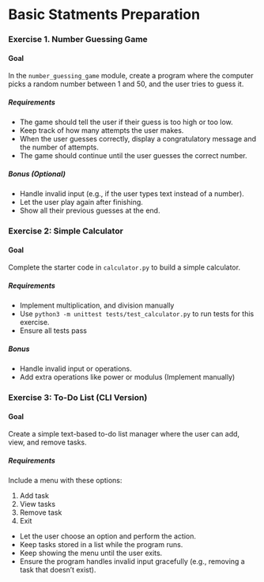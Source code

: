# Basic Statments Preparation

### Exercise 1. Number Guessing Game
#### Goal
In the `number_guessing_game` module, create a program where the computer picks a random number between 1 and 50, and the user tries to guess it.

##### Requirements

- The game should tell the user if their guess is too high or too low.
- Keep track of how many attempts the user makes.
- When the user guesses correctly, display a congratulatory message and the number of attempts.
- The game should continue until the user guesses the correct number.

##### Bonus (Optional)

- Handle invalid input (e.g., if the user types text instead of a number).
- Let the user play again after finishing.
- Show all their previous guesses at the end.

### Exercise 2: Simple Calculator
#### Goal

Complete the starter code in `calculator.py` to build a simple calculator.

##### Requirements
- Implement multiplication, and division manually
- Use `python3 -m unittest tests/test_calculator.py` to run tests for this exercise.
- Ensure all tests pass

##### Bonus

- Handle invalid input or operations.
- Add extra operations like power or modulus (Implement manually)

### Exercise 3: To-Do List (CLI Version)
#### Goal

Create a simple text-based to-do list manager where the user can add, view, and remove tasks.

##### Requirements

Include a menu with these options:

1. Add task
2. View tasks
3. Remove task
4. Exit


- Let the user choose an option and perform the action.
- Keep tasks stored in a list while the program runs.
- Keep showing the menu until the user exits.
- Ensure the program handles invalid input gracefully (e.g., removing a task that doesn’t exist).
